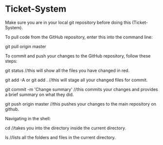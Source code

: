 # Ticket-System

Make sure you are in your local git repository before doing this (Ticket-System).

To pull code from the GitHub repository, enter this into the command line:

git pull origin master

To commit and push your changes to the GitHub repository, follow these steps:

git status //this will show all the files you have changed in red.

git add -A or git add . //this will stage all your changed files for commit.

git commit -m 'Change summary' //this commits your changes and provides a brief summary on what they did.

git push origin master //this pushes your changes to the main repository on github.


Navigating in the shell:

cd <directory name> //takes you into the directory inside the current directory.

ls //lists all the folders and files in the current directory.
